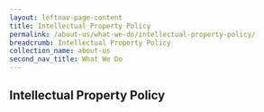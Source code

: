 ```yaml
---
layout: leftnav-page-content
title: Intellectual Property Policy
permalink: /about-us/what-we-do/intellectual-property-policy/
breadcrumb: Intellectual Property Policy
collection_name: about-us
second_nav_title: What We Do
---
```


Intellectual Property Policy
---


